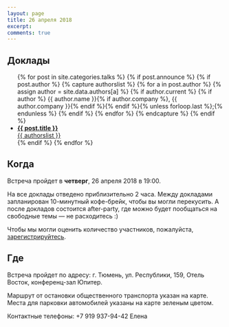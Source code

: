 ```yaml
---
layout: page
title: 26 апреля 2018
excerpt: 
comments: true
---
```


Доклады
-------

<ul class="post-list">
{% for post in site.categories.talks %}
  {% if post.announce %}
  {% if post.author %}
    {% capture authorslist %}
      {% for a in post.author %}
        {% assign author = site.data.authors[a] %}
        {% if author.current %}
        {% if author %} {{ author.name }}{% if author.company %}, {{ author.company }}{% endif %}{% endif %}{% unless forloop.last %};{% endunless %}
        {% endif %}
      {% endfor %}
    {% endcapture %}
  {% endif %}
  <li><a href="{{ site.url }}{{ post.url }}"><b>{{ post.title }}</b><br>{{ authorslist }}</a></li>
  {% endif %}
{% endfor %}
</ul>

Когда
-----

Встреча пройдет в **четверг**, 26 апреля 2018 в 19:00. 

На все доклады отведено приблизительно 2 часа. Между докладами запланирован 10-минутный кофе-брейк, чтобы вы могли перекусить. А после докладов состоится after-party, где можно будет пообщаться на свободные темы — не расходитесь :)

Чтобы мы могли оценить количество участников, пожалуйста, [зарегистрируйтесь][register].

Где
---

Встреча пройдет по адресу: г. Тюмень, ул. Республики, 159, Отель Восток, конференц-зал Юпитер.

Маршрут от остановки общественного транспорта указан на карте.
Места для парковки автомобилей указаны на карте зеленым цветом.

Контактные телефоны: +7 919 937-94-42 Елена

<script type="text/javascript" charset="utf-8" async src="https://api-maps.yandex.ru/services/constructor/1.0/js/?sid=IKzLpUBEkjooeaeiek4dlD_aC_Np-EEg&amp;width=500&amp;height=500&amp;lang=ru_RU&amp;sourceType=constructor&amp;scroll=true"></script>
<!--<script type="text/javascript" charset="utf-8" async src="https://api-maps.yandex.ru/services/constructor/1.0/js/?sid=IKzLpUBEkjooeaeiek4dlD_aC_Np-EEg&amp;width=500&amp;height=500&amp;lang=ru_RU&amp;sourceType=constructor&amp;scroll=true"></script>-->

<!--<script type="text/javascript" charset="utf-8" async src="https://api-maps.yandex.ru/services/constructor/1.0/js/?sid=07cEbZAuz88f1MHBau5pUv2p-tKHd60J&width=630&height=630&lang=ru_RU&sourceType=constructor&scroll=true"></script>-->

<!--
<ul class="post-list">
{% for post in site.posts limit:10 %} 
  <li><article><a href="{{ site.url }}{{ post.url }}">{{ post.title }} <span class="entry-date"><time datetime="{{ post.date | date_to_xmlschema }}">{{ post.date | date: "%B %d, %Y" }}</time></span></a></article></li>
{% endfor %}
</ul>
-->

[register]: /register/
[tensor]: http://tensor.ru/
[speakers]: /speakers/
